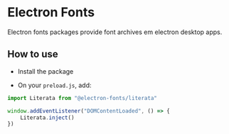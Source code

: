 # Electron Fonts

Electron fonts packages provide font archives em electron desktop apps.

## How to use

* Install the package

* On your `preload.js`, add:

```ts
import Literata from "@electron-fonts/literata"

window.addEventListener("DOMContentLoaded", () => {
    Literata.inject()
})
```